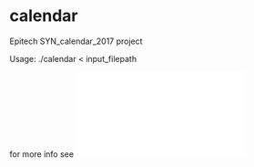 # calendar
Epitech SYN_calendar_2017 project

Usage: ./calendar < input_filepath

for more info see ![B-SYN-200_calendar.pdf](./B-SYN-200_calendar.pdf)
